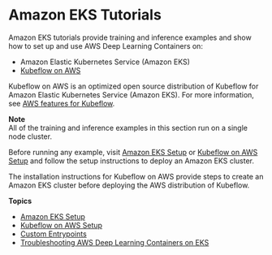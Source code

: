 # Amazon EKS Tutorials<a name="deep-learning-containers-eks"></a>

 Amazon EKS tutorials provide training and inference examples and show how to set up and use AWS Deep Learning Containers on:
+ Amazon Elastic Kubernetes Service \(Amazon EKS\) 
+ [Kubeflow on AWS](https://awslabs.github.io/kubeflow-manifests/docs/about/)

Kubeflow on AWS is an optimized open source distribution of Kubeflow for Amazon Elastic Kubernetes Service \(Amazon EKS\)\. For more information, see [AWS features for Kubeflow](https://awslabs.github.io/kubeflow-manifests/main/docs/about/features/)\.

**Note**  
All of the training and inference examples in this section run on a single node cluster\. 

Before running any example, visit [Amazon EKS Setup](deep-learning-containers-eks-setup.md) or [Kubeflow on AWS Setup](deep-learning-containers-eks-kubeflow-setup.md) and follow the setup instructions to deploy an Amazon EKS cluster\. 

The installation instructions for Kubeflow on AWS provide steps to create an Amazon EKS cluster before deploying the AWS distribution of Kubeflow\. 

**Topics**
+ [Amazon EKS Setup](deep-learning-containers-eks-setup.md)
+ [Kubeflow on AWS Setup](deep-learning-containers-eks-kubeflow-setup.md)
+ [Custom Entrypoints](deep-learning-containers-eks-tutorials-custom-entry.md)
+ [Troubleshooting AWS Deep Learning Containers on EKS](deep-learning-containers-eks-troubleshooting.md)